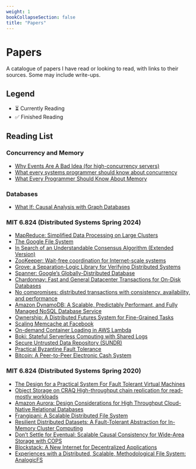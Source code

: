 ```yaml
---
weight: 1
bookCollapseSection: false
title: "Papers"
---
```

# Papers

A catalogue of papers I have read or looking to read, with links to their sources. Some may include write-ups.

## Legend
- ⏳ Currently Reading
- ✅ Finished Reading

## Reading List
### Concurrency and Memory

- [Why Events Are A Bad Idea (for high-concurrency servers)](https://www.usenix.org/legacy/events/hotos03/tech/full_papers/vonbehren/vonbehren.pdf)
- [What every systems programmer should know about concurrency](https://assets.bitbashing.io/papers/concurrency-primer.pdf)
- [What Every Programmer Should Know About Memory](https://people.freebsd.org/~lstewart/articles/cpumemory.pdf)

### Databases
- [What If: Causal Analysis with Graph Databases](https://arxiv.org/pdf/2412.13965)

### MIT 6.824 (Distributed Systems Spring 2024)
- [MapReduce: Simplified Data Processing on Large Clusters](https://pdos.csail.mit.edu/6.824/papers/mapreduce.pdf)
- [The Google File System](https://pdos.csail.mit.edu/6.824/papers/gfs.pdf)
- [In Search of an Understandable Consensus Algorithm (Extended Version)](https://pdos.csail.mit.edu/6.824/papers/raft-extended.pdf)
- [ZooKeeper: Wait-free coordination for Internet-scale systems](https://pdos.csail.mit.edu/6.824/papers/zookeeper.pdf)
- [Grove: a Separation-Logic Library for Verifying Distributed Systems](https://pdos.csail.mit.edu/6.824/papers/grove.pdf)
- [Spanner: Google’s Globally-Distributed Database](https://pdos.csail.mit.edu/6.824/papers/spanner.pdf)
- [Chardonnay: Fast and General Datacenter Transactions for On-Disk Databases](https://pdos.csail.mit.edu/6.824/papers/osdi23-eldeeb.pdf)
- [No compromises: distributed transactions with consistency, availability, and performance](https://pdos.csail.mit.edu/6.824/papers/farm-2015.pdf)
- [Amazon DynamoDB: A Scalable, Predictably Performant, and Fully Managed NoSQL Database Service](https://pdos.csail.mit.edu/6.824/papers/atc22-dynamodb.pdf)
- [Ownership: A Distributed Futures System for Fine-Grained Tasks](https://pdos.csail.mit.edu/6.824/papers/ray.pdf)
- [Scaling Memcache at Facebook](https://pdos.csail.mit.edu/6.824/papers/memcache-fb.pdf)
- [On-demand Container Loading in AWS Lambda](https://pdos.csail.mit.edu/6.824/papers/atc23-brooker.pdf)
- [Boki: Stateful Serverless Computing with Shared Logs](https://pdos.csail.mit.edu/6.824/papers/jia21sosp-boki.pdf)
- [Secure Untrusted Data Repository (SUNDR)](https://pdos.csail.mit.edu/6.824/papers/li-sundr.pdf)
- [Practical Byzantine Fault Tolerance](https://pdos.csail.mit.edu/6.824/papers/castro-practicalbft.pdf)
- [Bitcoin: A Peer-to-Peer Electronic Cash System](https://pdos.csail.mit.edu/6.824/papers/bitcoin.pdf)

### MIT 6.824 (Distributed Systems Spring 2020)
- [The Design for a Practical System For Fault Tolerant Virtual Machines](http://nil.csail.mit.edu/6.824/2020/papers/vm-ft.pdf)
- [Object Storage on CRAQ High-throughput chain replication for read-mostly workloads](http://nil.csail.mit.edu/6.824/2020/papers/craq.pdf)
- [Amazon Aurora: Design Considerations for High Throughput Cloud-Native Relational Databases](http://nil.csail.mit.edu/6.824/2020/papers/aurora.pdf)
- [Frangipani: A Scalable Distributed File System](http://nil.csail.mit.edu/6.824/2020/papers/thekkath-frangipani.pdf)
- [Resilient Distributed Datasets: A Fault-Tolerant Abstraction for In-Memory Cluster Computing](http://nil.csail.mit.edu/6.824/2020/papers/zaharia-spark.pdf)
- [Don’t Settle for Eventual: Scalable Causal Consistency for Wide-Area Storage with COPS](http://nil.csail.mit.edu/6.824/2020/papers/cops.pdf)
- [Blockstack: A New Internet for Decentralized Applications](http://nil.csail.mit.edu/6.824/2020/papers/blockstack-2017.pdf)
- [Experiences with a Distributed, Scalable, Methodological File System: AnalogicFS](http://nil.csail.mit.edu/6.824/2020/papers/katabi-analogicfs.pdf)
